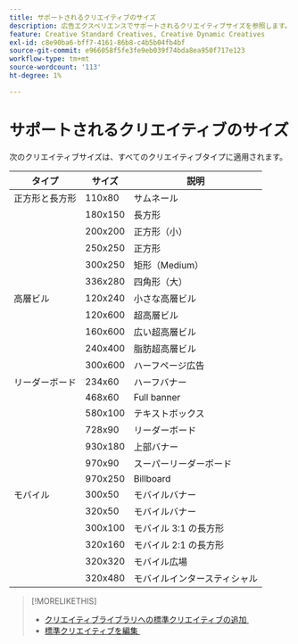 ```yaml
---
title: サポートされるクリエイティブのサイズ
description: 広告エクスペリエンスでサポートされるクリエイティブサイズを参照します。
feature: Creative Standard Creatives, Creative Dynamic Creatives
exl-id: c8e90ba6-bff7-4161-86b8-c4b5b04fb4bf
source-git-commit: e966058f5fe3fe9eb039f74bda8ea950f717e123
workflow-type: tm+mt
source-wordcount: '113'
ht-degree: 1%

---
```


# サポートされるクリエイティブのサイズ

<!-- verify the description for 320x160 (I'm guessing mobile 2:1 rectangle?) and 930x180 (GGL says top banner)?)  -->

次のクリエイティブサイズは、すべてのクリエイティブタイプに適用されます。

<!-- 
| Squares and Rectangles | 110x80 | Thumbnail |
| | 640x360 | Video |
-->

| タイプ | サイズ | 説明 |
| --- | --- | --- |
| 正方形と長方形 | 110x80 | サムネール |
| | 180x150 | 長方形 |
| | 200x200 | 正方形（小） |
| | 250x250 | 正方形 |
| | 300x250 | 矩形（Medium） |
| | 336x280 | 四角形（大） |
| 高層ビル | 120x240 | 小さな高層ビル |
| | 120x600 | 超高層ビル |
| | 160x600 | 広い超高層ビル |
| | 240x400 | 脂肪超高層ビル |
| | 300x600 | ハーフページ広告 |
| リーダーボード | 234x60 | ハーフバナー |
| | 468x60 | Full banner |
| | 580x100 | テキストボックス |
| | 728x90 | リーダーボード |
| | 930x180 | 上部バナー |
| | 970x90 | スーパーリーダーボード |
| | 970x250 | Billboard |
| モバイル | 300x50 | モバイルバナー |
| | 320x50 | モバイルバナー |
| | 300x100 | モバイル 3:1 の長方形 |
| | 320x160 | モバイル 2:1 の長方形 |
| | 320x320 | モバイル広場 |
| | 320x480 | モバイルインタースティシャル |

>[!MORELIKETHIS]
>
>* [&#x200B; クリエイティブライブラリへの標準クリエイティブの追加 &#x200B;](creative-add-standard.md)
>* [&#x200B; 標準クリエイティブを編集 &#x200B;](/help/creative/creative-libraries/creative-edit-standard.md)
